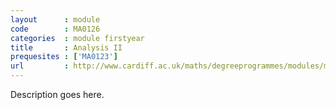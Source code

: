 ```yaml
---
layout      : module
code        : MA0126
categories  : module firstyear
title       : Analysis II
prequesites : ['MA0123']
url         : http://www.cardiff.ac.uk/maths/degreeprogrammes/modules/ma0126.html
---
```


Description goes here.

